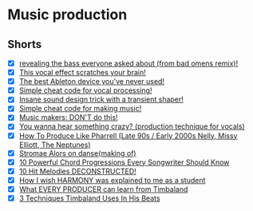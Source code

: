 # Music production

## Shorts

- [x] [revealing the bass everyone asked about (from bad omens remix)!](https://youtube.com/shorts/Kw5Ipj4a144)
- [x] [This vocal effect scratches your brain!](https://youtube.com/shorts/gfczk9T-7qw)
- [x] [The best Ableton device you've never used!](https://www.youtube.com/shorts/a_1v6huzKzk)
- [x] [Simple cheat code for vocal processing!](https://youtube.com/shorts/KhOKFeW4MkU)
- [x] [Insane sound design trick with a transient shaper!](https://youtube.com/shorts/wTmQHaZgD7s)
- [x] [Simple cheat code for making music!](https://www.youtube.com/shorts/KQPWuduq29w)
- [x] [Music makers: DON'T do this!](https://www.youtube.com/shorts/t1RSxqlmA5Q)
- [x] [You wanna hear something crazy? (production technique for vocals)](https://www.youtube.com/shorts/3xXf0qXSyMg)
- [x] [How To Produce Like Pharrell (Late 90s / Early 2000s Nelly, Missy Elliott, The Neptunes)](https://www.youtube.com/watch?v=8Gc89Cqq8yc)
- [x] [Stromae Alors on danse(making of)](https://www.youtube.com/watch?v=MGkWSAnoDOI)
- [x] [10 Powerful Chord Progressions Every Songwriter Should Know](https://www.youtube.com/watch?v=eVteycbJUsw)
- [x] [10 Hit Melodies DECONSTRUCTED!](https://www.youtube.com/watch?v=GW2DcaMDqQs)
- [x] [How I wish HARMONY was explained to me as a student](https://www.youtube.com/watch?v=3tuQrKWLCKc)
- [x] [What EVERY PRODUCER can learn from Timbaland](https://www.youtube.com/watch?v=K-SZlGCWE58)
- [x] [3 Techniques Timbaland Uses In His Beats](https://www.youtube.com/watch?v=CiHc05Izy8U)

